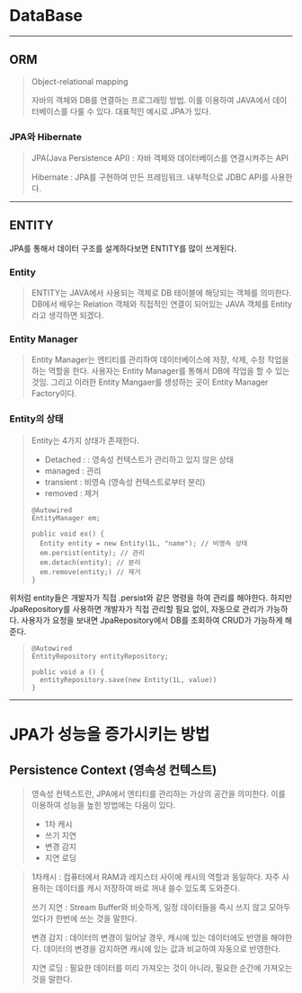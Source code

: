 # DataBase

---

## ORM
>Object-relational mapping
> 
> 자바의 객체와 DB를 연결하는 프로그래밍 방법.
> 이를 이용하여 JAVA에서 데이터베이스를 다룰 수 있다.
> 대표적인 예시로 JPA가 있다.

### JPA와 Hibernate
> JPA(Java Persistence API) : 자바 객체와 데이터베이스를 연결시켜주는 API
> 
> Hibernate : JPA를 구현하여 만든 프레임워크. 내부적으로 JDBC API를 사용한다.

---

## ENTITY
JPA를 통해서 데이터 구조를 설계하다보면 ENTITY를 많이 쓰게된다.
### Entity
> ENTITY는 JAVA에서 사용되는 객체로 DB 테이블에 해당되는 객체를 의미한다. 
> DB에서 배우는 Relation 객체와 직접적인 연결이 되어있는 JAVA 객체를 Entity라고 생각하면 되겠다.

### Entity Manager
> Entity Manager는 엔티티를 관리하여 데이터베이스에 저장, 삭제, 수정 작업을 하는 역할을 한다.
> 사용자는 Entity Manager를 통해서 DB에 작업을 할 수 있는 것임. 
> 그리고 이러한 Entity Mangaer를 생성하는 곳이 Entity Manager Factory이다.

### Entity의 상태
> Entity는 4가지 상태가 존재한다.
> - Detached : : 영속성 컨텍스트가 관리하고 있지 않은 상태
> - managed : 관리
> - transient : 비영속 (영속성 컨텍스트로부터 분리)
> - removed : 제거
> ```
> @Autowired
> EntityManager em;
> 
> public void ex() {
>   Entity entity = new Entity(1L, "name"); // 비영속 상태
>   em.persist(entity); // 관리
>   em.detach(entity); // 분리
>   em.remove(entity;) // 제거
> }
> ```
위처럼 entity들은 개발자가 직접 .persist와 같은 명령을 하여 관리를 해야한다.
하지만 JpaRepository를 사용하면 개발자가 직접 관리할 필요 없이, 자동으로 관리가 가능하다.
사용자가 요청을 보내면 JpaRepository에서 DB를 조회하여 CRUD가 가능하게 해준다.
>```
>@Autowired
>EntityRepository entityRepository;
>
>public void a () {
>   entityRepository.save(new Entity(1L, value))
>}
>```
>


---

# JPA가 성능을 증가시키는 방법
## Persistence Context (영속성 컨텍스트)
> 영속성 컨텍스트란, JPA에서 엔티티를 관리하는 가상의 공간을 의미한다.
> 이를 이용하여 성능을 높힌 방법에는 다음이 있다.
> - 1차 캐시
> - 쓰기 지연
> - 변경 감지
> - 지연 로딩

> 1차캐시 : 컴퓨터에서 RAM과 레지스터 사이에 캐시의 역할과 동일하다.
> 자주 사용하는 데이터를 캐시 저장하여 바로 꺼내 쓸수 있도록 도와준다.
> 
> 쓰기 지연 : Stream Buffer와 비슷하게, 일정 데이터들을 즉시 쓰지 않고
> 모아두었다가 한번에 쓰는 것을 말한다.
> 
> 변경 감지 : 데이터의 변경이 일어날 경우, 캐시에 있는 데이터에도 반영을 해야한다.
> 데이터의 변경을 감지하면 캐시에 있는 값과 비교하여 자동으로 반영한다.
> 
> 지연 로딩 : 필요한 데이터를 미리 가져오는 것이 아니라, 필요한 순간에 가져오는 것을 말한다.


